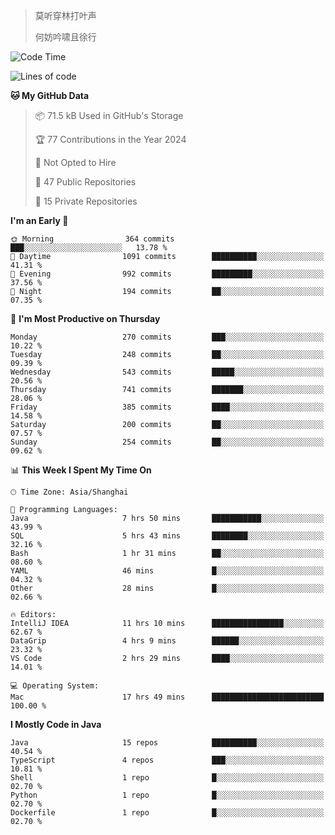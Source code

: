 > 莫听穿林打叶声
> 
> 何妨吟啸且徐行

<!-- ![Github Stats](https://github-readme-stats.vercel.app/api?username=catch6&count_private=true&show_icons=true&theme=gruvbox) -->

<!-- ![Top Langs](https://github-readme-stats.vercel.app/api/top-langs/?username=catch6&layout=compact) -->

<!--START_SECTION:waka-->
![Code Time](http://img.shields.io/badge/Code%20Time-1%2C626%20hrs%2051%20mins-blue)

![Lines of code](https://img.shields.io/badge/From%20Hello%20World%20I%27ve%20Written-9.4%20million%20lines%20of%20code-blue)

**🐱 My GitHub Data** 

> 📦 71.5 kB Used in GitHub's Storage 
 > 
> 🏆 77 Contributions in the Year 2024
 > 
> 🚫 Not Opted to Hire
 > 
> 📜 47 Public Repositories 
 > 
> 🔑 15 Private Repositories 
 > 
**I'm an Early 🐤** 

```text
🌞 Morning                364 commits         ███░░░░░░░░░░░░░░░░░░░░░░   13.78 % 
🌆 Daytime                1091 commits        ██████████░░░░░░░░░░░░░░░   41.31 % 
🌃 Evening                992 commits         █████████░░░░░░░░░░░░░░░░   37.56 % 
🌙 Night                  194 commits         ██░░░░░░░░░░░░░░░░░░░░░░░   07.35 % 
```
📅 **I'm Most Productive on Thursday** 

```text
Monday                   270 commits         ███░░░░░░░░░░░░░░░░░░░░░░   10.22 % 
Tuesday                  248 commits         ██░░░░░░░░░░░░░░░░░░░░░░░   09.39 % 
Wednesday                543 commits         █████░░░░░░░░░░░░░░░░░░░░   20.56 % 
Thursday                 741 commits         ███████░░░░░░░░░░░░░░░░░░   28.06 % 
Friday                   385 commits         ████░░░░░░░░░░░░░░░░░░░░░   14.58 % 
Saturday                 200 commits         ██░░░░░░░░░░░░░░░░░░░░░░░   07.57 % 
Sunday                   254 commits         ██░░░░░░░░░░░░░░░░░░░░░░░   09.62 % 
```


📊 **This Week I Spent My Time On** 

```text
🕑︎ Time Zone: Asia/Shanghai

💬 Programming Languages: 
Java                     7 hrs 50 mins       ███████████░░░░░░░░░░░░░░   43.99 % 
SQL                      5 hrs 43 mins       ████████░░░░░░░░░░░░░░░░░   32.16 % 
Bash                     1 hr 31 mins        ██░░░░░░░░░░░░░░░░░░░░░░░   08.60 % 
YAML                     46 mins             █░░░░░░░░░░░░░░░░░░░░░░░░   04.32 % 
Other                    28 mins             █░░░░░░░░░░░░░░░░░░░░░░░░   02.66 % 

🔥 Editors: 
IntelliJ IDEA            11 hrs 10 mins      ████████████████░░░░░░░░░   62.67 % 
DataGrip                 4 hrs 9 mins        ██████░░░░░░░░░░░░░░░░░░░   23.32 % 
VS Code                  2 hrs 29 mins       ████░░░░░░░░░░░░░░░░░░░░░   14.01 % 

💻 Operating System: 
Mac                      17 hrs 49 mins      █████████████████████████   100.00 % 
```

**I Mostly Code in Java** 

```text
Java                     15 repos            ██████████░░░░░░░░░░░░░░░   40.54 % 
TypeScript               4 repos             ███░░░░░░░░░░░░░░░░░░░░░░   10.81 % 
Shell                    1 repo              █░░░░░░░░░░░░░░░░░░░░░░░░   02.70 % 
Python                   1 repo              █░░░░░░░░░░░░░░░░░░░░░░░░   02.70 % 
Dockerfile               1 repo              █░░░░░░░░░░░░░░░░░░░░░░░░   02.70 % 
```




<!--END_SECTION:waka-->
